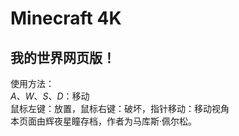 # Minecraft 4K  
## 我的世界网页版！  
<applet code="M" archive="M.jar" width="856" height="480"></center>

<!-- This document saved from http://www.mojang.com/notch/j4k/minecraft4k/ -->
使用方法：  
$A、W、S、D$：移动  
鼠标左键：放置，鼠标右键：破坏，指针移动：移动视角  
本页面由辉夜星瞳存档，作者为马库斯·佩尔松。